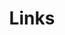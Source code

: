 ---
layout: Links
title: Links
links:
  - title: 咸鱼翻滚
    items:
      - sitename: What If?
        url: https://notebook.renovamen.ink
        img: /img/links/me.svg
        desc: 乱七八糟的笔记
      - sitename: OI & ACM
        url: https://oi.renovamen.ink
        img: /img/links/acm.svg
        desc: 退役蒟蒻的人生回顾
      - sitename: Leetcode
        url: https://leetcode.renovamen.ink
        img: /img/links/leetcode.svg
        desc: 失学失业少年的忧虑
      - sitename: Midgard
        url: https://midgard.renovamen.ink
        img: /img/links/resume.svg
        desc: 来找简历吗勇士！
      - sitename: 荒野之息
        url: https://zelda.renovamen.ink
        img: /img/links/zelda.jpg
        desc: 仿 Ori 的荒野之息主页
      - sitename: 小游戏合集
        url: https://galaxy-voyager.renovamen.ink
        img: /img/links/game.svg
        desc: 虽然其实也就俩游戏
      - sitename: Cube
        url: https://cube.renovamen.ink
        img: /img/links/cube.svg
        desc: 玩魔方吗朋友
---